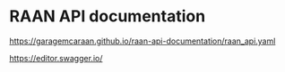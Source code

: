 # RAAN API documentation

https://garagemcaraan.github.io/raan-api-documentation/raan_api.yaml

https://editor.swagger.io/
